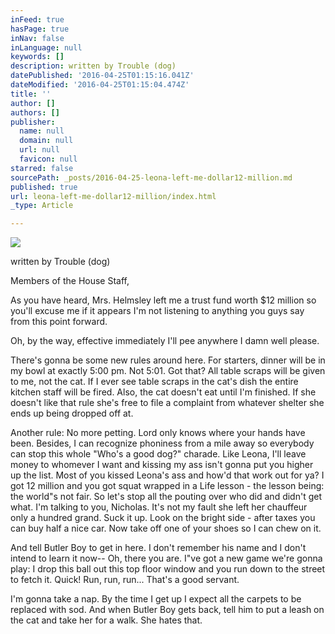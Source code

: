 ```yaml
---
inFeed: true
hasPage: true
inNav: false
inLanguage: null
keywords: []
description: written by Trouble (dog)
datePublished: '2016-04-25T01:15:16.041Z'
dateModified: '2016-04-25T01:15:04.474Z'
title: ''
author: []
authors: []
publisher:
  name: null
  domain: null
  url: null
  favicon: null
starred: false
sourcePath: _posts/2016-04-25-leona-left-me-dollar12-million.md
published: true
url: leona-left-me-dollar12-million/index.html
_type: Article

---
```

![](https://the-grid-user-content.s3-us-west-2.amazonaws.com/f5443179-976d-4e75-a6e6-54b928558912.jpg)

written by Trouble (dog)

Members of the House Staff,

As you have heard, Mrs. Helmsley left me a trust fund worth $12 million so you'll excuse me if it appears I'm not listening to anything you guys say from this point forward.

Oh, by the way, effective immediately I'll pee anywhere I damn well please.

There's gonna be some new rules around here. For starters, dinner will be in my bowl at exactly 5:00 pm. Not 5:01\. Got that? All table scraps will be given to me, not the cat. If I ever see table scraps in the cat's dish the entire kitchen staff will be fired. Also, the cat doesn't eat until I'm finished. If she doesn't like that rule she's free to file a complaint from whatever shelter she ends up being dropped off at.

Another rule: No more petting. Lord only knows where your hands have been. Besides, I can recognize phoniness from a mile away so everybody can stop this whole "Who's a good dog?" charade. Like Leona, I'll leave money to whomever I want and kissing my ass isn't gonna put you higher up the list. Most of you kissed Leona's ass and how'd that work out for ya? I got 12 million and you got squat wrapped in a Life lesson - the lesson being: the world"s not fair. So let's stop all the pouting over who did and didn't get what. I'm talking to you, Nicholas. It's not my fault she left her chauffeur only a hundred grand. Suck it up. Look on the bright side - after taxes you can buy half a nice car. Now take off one of your shoes so I can chew on it.

And tell Butler Boy to get in here. I don't remember his name and I don't intend to learn it now-- Oh, there you are. I"ve got a new game we're gonna play: I drop this ball out this top floor window and you run down to the street to fetch it. Quick! Run, run, run... That's a good servant.

I'm gonna take a nap. By the time I get up I expect all the carpets to be replaced with sod. And when Butler Boy gets back, tell him to put a leash on the cat and take her for a walk. She hates that.